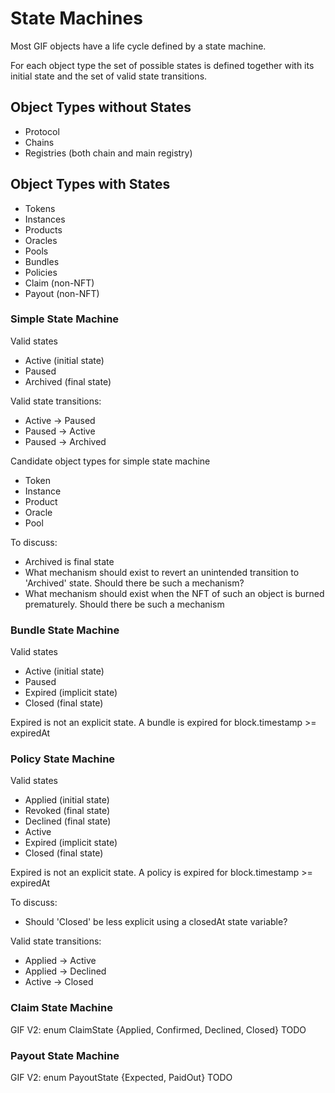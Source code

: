 # State Machines

Most GIF objects have a life cycle defined by a state machine.

For each object type the set of possible states is defined together with its initial state and the set of valid state transitions.

## Object Types without States

* Protocol
* Chains
* Registries (both chain and main registry)

## Object Types with States

* Tokens
* Instances
* Products
* Oracles
* Pools
* Bundles
* Policies
* Claim (non-NFT)
* Payout (non-NFT)

### Simple State Machine

Valid states

* Active (initial state)
* Paused
* Archived (final state)

Valid state transitions:

* Active -> Paused
* Paused -> Active
* Paused -> Archived


Candidate object types for simple state machine

* Token
* Instance
* Product
* Oracle
* Pool

To discuss: 

* Archived is final state
* What mechanism should exist to revert an unintended transition to 'Archived' state. Should there be such a mechanism?
* What mechanism should exist when the NFT of such an object is burned prematurely. Should there be such a mechanism

### Bundle State Machine

Valid states

* Active (initial state)
* Paused
* Expired (implicit state)
* Closed (final state)

Expired is not an explicit state. 
A bundle is expired for block.timestamp >= expiredAt

### Policy State Machine

Valid states

* Applied (initial state)
* Revoked (final state)
* Declined (final state)
* Active
* Expired (implicit state)
* Closed (final state)

Expired is not an explicit state. 
A policy is expired for block.timestamp >= expiredAt

To discuss: 

* Should 'Closed' be less explicit using a closedAt state variable?

Valid state transitions:

* Applied -> Active
* Applied -> Declined
* Active -> Closed

### Claim State Machine

GIF V2: enum ClaimState {Applied, Confirmed, Declined, Closed}
TODO

### Payout State Machine

GIF V2: enum PayoutState {Expected, PaidOut}
TODO
